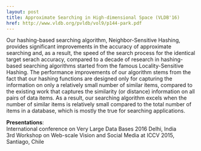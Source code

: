 ```yaml
---
layout: post
title: Approximate Searching in High-dimensional Space (VLDB'16)
href: http://www.vldb.org/pvldb/vol9/p144-park.pdf
---
```


Our hashing-based searching algorithm, Neighbor-Sensitive Hashing, provides
significant improvements in the accuracy of approximate searching and, as a
result, the speed of the search process for the identical target serach
accuracy, compared to a decade of research in hashing-based searching algorithms
started from the famous Locality-Sensitive Hashing. The performance improvements
of our algorithm stems from the fact that our hashing functions are designed
only for capturing the information on only a relatively small number of similar
items, compared to the existing work that captures the similarity (or
distance) information on all pairs of data items. As a result, our searching
algorithm excels when the number of similar items is relatively small compared
to the total number of items in a database, which is mostly the true for
searching applications.

**Presentations**:  
International conference on Very Large Data Bases 2016 Delhi, India  
3rd Workshop on Web-scale Vision and Social Media at ICCV 2015, Santiago, Chile
